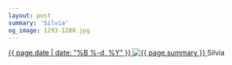 ```yaml
---
layout: post
summary: 'Silvia'
og_image: 1293-1280.jpg
---
```


<p>
 <time>
  <a href="/1293">
   {{ page.date | date: "%B %-d, %Y" }}
  </a>
 </time>
 <a href="/1293">
  <img alt="{{ page.summary }}" data-taken="2/3/2021" sizes="(min-width: 700px) 50vw, calc(100vw - 2rem)" src="{{ site.assets_url }}/1293-640.jpg" srcset="{{ site.assets_url }}/1293-320.jpg 320w, {{ site.assets_url }}/1293-640.jpg 640w, {{ site.assets_url }}/1293-960.jpg 960w, {{ site.assets_url }}/1293-1280.jpg 1280w"/>
 </a>
 <span>
  Silvia
 </span>
</p>
